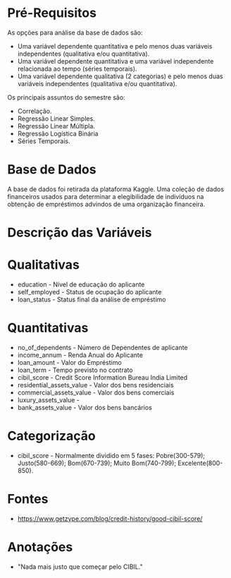 # Pré-Requisitos

As opções para análise da base de dados são:
- Uma variável dependente quantitativa e pelo menos duas variáveis independentes (qualitativa e/ou quantitativa).
- Uma variável dependente quantitativa e uma variável independente relacionada ao tempo (séries temporais).
- Uma variável dependente qualitativa (2 categorias) e pelo menos duas variáveis independentes (qualitativa e/ou quantitativa).

Os principais assuntos do semestre são:
- Correlação.
- Regressão Linear Simples.
- Regressão Linear Múltipla.
- Regressão Logística Binária
- Séries Temporais.

# Base de Dados

A base de dados foi retirada da plataforma Kaggle.
Uma coleção de dados financeiros usados para determinar a elegibilidade de indivíduos na obtenção de empréstimos advindos de uma organização financeira.

# Descrição das Variáveis

# Qualitativas
- education - Nível de educação do aplicante
- self_employed - Status de ocupação do aplicante
- loan_status - Status final da análise de empréstimo

# Quantitativas
- no_of_dependents - Número de Dependentes de aplicante
- income_annum - Renda Anual do Aplicante
- loan_amount - Valor do Empréstimo
- loan_term - Tempo previsto no contrato
- cibil_score - Credit Score Information Bureau India Limited
- residential_assets_value - Valor dos bens residenciais
- commercial_assets_value - Valor dos bens comerciais
- luxury_assets_value -
- bank_assets_value - Valor dos bens bancários

# Categorização
- cibil_score - Normalmente dividido em 5 fases: Pobre(300-579); Justo(580-669); Bom(670-739); Muito Bom(740-799); Excelente(800-850).


# Fontes
- https://www.getzype.com/blog/credit-history/good-cibil-score/

# Anotações
- "Nada mais justo que começar pelo CIBIL."
